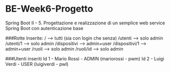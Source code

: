 # BE-Week6-Progetto
Spring Boot II - 5. Progettazione e realizzazione di un semplice web service Spring Boot con autenticazione base


###Rotte Inserite:
/ --> tutti (sia con login che senza)
/utenti --> solo admin
/utenti/1 --> solo admin
/dispositivi --> admin+user
/dispositivi/1 --> admin+user
/ruoli --> solo admin
/ruoli/id --> solo admin


###Utenti inseriti
Id 1 - Mario Rossi - ADMIN (mariorossi - pwm)
Id 2 - Luigi Verdi - USER (luigiverdi - pwl)
